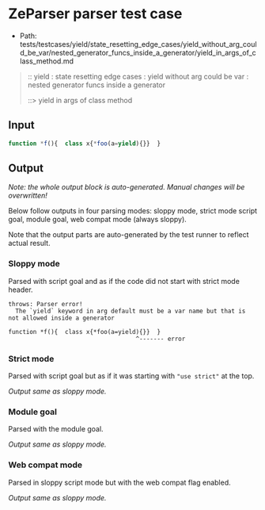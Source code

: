 # ZeParser parser test case

- Path: tests/testcases/yield/state_resetting_edge_cases/yield_without_arg_could_be_var/nested_generator_funcs_inside_a_generator/yield_in_args_of_class_method.md

> :: yield : state resetting edge cases : yield without arg could be var : nested generator funcs inside a generator
>
> ::> yield in args of class method

## Input


`````js
function *f(){  class x{*foo(a=yield){}}  }
`````

## Output

_Note: the whole output block is auto-generated. Manual changes will be overwritten!_

Below follow outputs in four parsing modes: sloppy mode, strict mode script goal, module goal, web compat mode (always sloppy).

Note that the output parts are auto-generated by the test runner to reflect actual result.

### Sloppy mode

Parsed with script goal and as if the code did not start with strict mode header.

`````
throws: Parser error!
  The `yield` keyword in arg default must be a var name but that is not allowed inside a generator

function *f(){  class x{*foo(a=yield){}}  }
                                    ^------- error
`````

### Strict mode

Parsed with script goal but as if it was starting with `"use strict"` at the top.

_Output same as sloppy mode._

### Module goal

Parsed with the module goal.

_Output same as sloppy mode._

### Web compat mode

Parsed in sloppy script mode but with the web compat flag enabled.

_Output same as sloppy mode._
